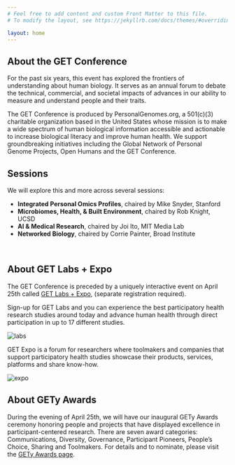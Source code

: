 ```yaml
---
# Feel free to add content and custom Front Matter to this file.
# To modify the layout, see https://jekyllrb.com/docs/themes/#overriding-theme-defaults

layout: home
---
```


<h2>About the GET Conference</h2>
<p>For the past six years, this event has explored the frontiers of understanding about human biology. It serves as an annual forum to debate the technical, commercial, and societal impacts of advances in our ability to measure and understand people and their traits.</p>

<p>The GET Conference is produced by PersonalGenomes.org, a 501(c)(3) charitable organization based in the United States whose mission is to make a wide spectrum of human biological information accessible and actionable to increase biological literacy and improve human health.  We support groundbreaking initiatives including the Global Network of Personal Genome Projects, Open Humans and the GET Conference.</p>

<h2>Sessions</h2>
<p>We will explore this and more across several sessions:<br>
</p
><ul>
  <li><b>Integrated Personal Omics Profiles</b>, chaired by Mike Snyder, Stanford<br></li>
  <li><b>Microbiomes, Health, &amp; Built Environment</b>, chaired by Rob Knight, UCSD<br></li>
  <li><b>AI &amp; Medical Research</b>, chaired by Joi Ito, MIT Media Lab<br></li>
  <li><b>Networked Biology</b>, chaired by Corrie Painter, Broad Institute<br></li>
</ul>
<br>
<p></p>

<h2>About GET Labs + Expo</h2>
<p>The GET Conference is preceded by a uniquely interactive event on April 25th called <a href="http://www.getconference.org/GET2016/labs.html">GET Labs + Expo</a>, (separate registration required).</p>

<p>Sign-up for GET Labs and you can experience the best participatory health research studies around today and advance human health through direct participation in up to 17 different studies.</p>

<p><img src="{{ "/get2016/images/getlabs_2016.png" | relative_url }}" alt="labs"></p>

<p>GET Expo is a forum for researchers where toolmakers and companies that support participatory health studies showcase their products, services, platforms and share know-how.</p>

<p><img src="{{ "/get2016/images/getexpo-all.png" | relative_url }}" alt="expo"></p>

<h2>About GETy Awards</h2>
<p>During the evening of April 25th, we will have our inaugural GETy Awards ceremony honoring people and projects that have displayed excellence in participant-centered research. There are seven award categories: Communications, Diversity, Governance, Participant Pioneers, People’s Choice, Sharing and Toolmakers. For details and to nominate, please visit the <a href="http://www.getconference.org/get2016/awards.html">GETy Awards page</a>.</p>

<p>&nbsp;</p>
